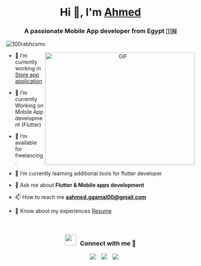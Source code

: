 <h1 align="center">Hi 👋, I'm <a href="https://100rabhcsmc.github.io/Me.io/" target="blank">
Ahmed</a></h1>
<h3 align="center">A passionate Mobile App developer from Egypt &#127470;&#127475</h3>

<p align="left"> <img src="https://komarev.com/ghpvc/?username=100rabhcsmc&label=Profile%20views&color=0e75b6&style=flat" alt="100rabhcsmc" /> </p>



<a target="_blank" align="center">
  <img align="right" top="500" height="300" width="400" alt="GIF" src="https://media.giphy.com/media/SWoSkN6DxTszqIKEqv/giphy.gif">
</a>

- 🔭 I’m currently working in <a href="https://github.com/Ahmedgamalxp00/Full_Store_App" target="blank">Store app application</a>

- 🌱 I’m currently Working on Mobile App development (Flutter)

- 🤝 I’m available for freelancing.

- 🌱 I’m currently learning additional tools for flutter developer

- 💬 Ask me about **Flutter & Mobile apps development**

- 📫 How to reach me **aahmed.ggamal00@gmail.com**

- 📄 Know about my experiences <a href="" target="blank">Resume</a>
<br/>
<h3 align="center" > <img src="https://media.giphy.com/media/iY8CRBdQXODJSCERIr/giphy.gif" width="30" height="30" style="margin-right: 10px;">Connect with me 🤝 </h3>

<p align="center">

 <div align="center"  class="icons-social" style="margin-left: 10px;">
        <a style="margin-left: 10px;"  target="_blank" href="https://www.linkedin.com/in/ahmed-gamal-445075291/">
			<img src="https://img.icons8.com/doodle/40/000000/linkedin--v2.png"></a>
        <a style="margin-left: 10px;" target="_blank" href="https://github.com/AhmedGamalxp">
		<img src="https://img.icons8.com/doodle/40/000000/github--v1.png"></a>
        <a style="margin-left: 10px;" target="_blank" href="https://www.instagram.com/gemeexp">
			<img src="https://img.icons8.com/doodle/40/000000/instagram-new--v2.png"></a>
      </div>

</p>




